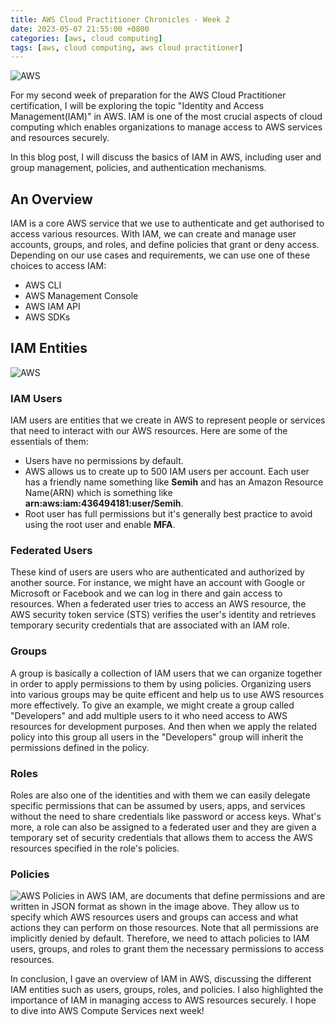 ```yaml
---
title: AWS Cloud Practitioner Chronicles - Week 2
date: 2023-05-07 21:55:00 +0800
categories: [aws, cloud computing]
tags: [aws, cloud computing, aws cloud practitioner]
---
```


![AWS](https://d1.awsstatic.com/howitworks_IAM_110321.8b2290727bb2022d54416e099c87ad9dc64be5d5.jpg "AWS")

For my second week of preparation for the AWS Cloud Practitioner certification, I will be exploring the topic "Identity and Access Management(IAM)" in AWS. IAM is one of the most crucial aspects of cloud computing which enables organizations to manage access to AWS services and resources securely. 

In this blog post, I will discuss the basics of IAM in AWS, including user and group management, policies, and authentication mechanisms.

## An Overview

IAM is a core AWS service that we use to authenticate and get authorised to access various resources. With IAM, we can create and manage user accounts, groups, and roles, and define policies that grant or deny access. Depending on our use cases and requirements, we can use one of these choices to access IAM:

* AWS CLI
* AWS Management Console
* AWS IAM API
* AWS SDKs

## IAM Entities

![AWS](https://digitalcloud.training/wp-content/uploads/2022/02/iam-users-groups-roles-policies.png "AWS")

### IAM Users

IAM users are entities that we create in AWS to represent people or services that need to interact with our AWS resources. Here are some of the essentials of them:

* Users have no permissions by default.
* AWS allows us to create up to 500 IAM users per account. Each user has a friendly name something like **Semih** and has an Amazon Resource Name(ARN) which is something like **arn:aws:iam:436494181:user/Semih**.
* Root user has full permissions but it's generally best practice to avoid using the root user and enable **MFA**.

### Federated Users
These kind of users are users who are authenticated and authorized by another source. For instance, we might have an account with Google or Microsoft or Facebook and we can log in there and gain access to resources. When a federated user tries to access an AWS resource, the AWS security token service (STS) verifies the user's identity and retrieves temporary security credentials that are associated with an IAM role.

### Groups
A group is basically a collection of IAM users that we can organize together in order to apply permissions to them by using policies. Organizing users into various groups may be quite efficent and help us to use AWS resources more effectively. To give an example, we might create a group called "Developers" and add multiple users to it who need access to AWS resources for development purposes. And then when we apply the related policy into this group all users in the "Developers" group will inherit the permissions defined in the policy.

### Roles
Roles are also one of the identities and with them we can easily delegate specific permissions that can be assumed by users, apps, and services without the need to share credentials like password or access keys. What's more, a role can also be assigned to a federated user and they are given a temporary set of security credentials that allows them to access the AWS resources specified in the role's policies.

### Policies

![AWS](https://d2908q01vomqb2.cloudfront.net/22d200f8670dbdb3e253a90eee5098477c95c23d/2018/01/30/AR2_0118_a.png "AWS")
Policies in AWS IAM, are documents that define permissions and are written in JSON format as shown in the image above. They allow us to specify which AWS resources users and groups can access and what actions they can perform on those resources. Note that all permissions are implicitly denied by default. Therefore, we need to attach policies to IAM users, groups, and roles to grant them the necessary permissions to access resources.



In conclusion, I gave an overview of IAM in AWS, discussing the different IAM entities such as users, groups, roles, and policies. I also highlighted the importance of IAM in managing access to AWS resources securely. I hope to dive into AWS Compute Services next week!